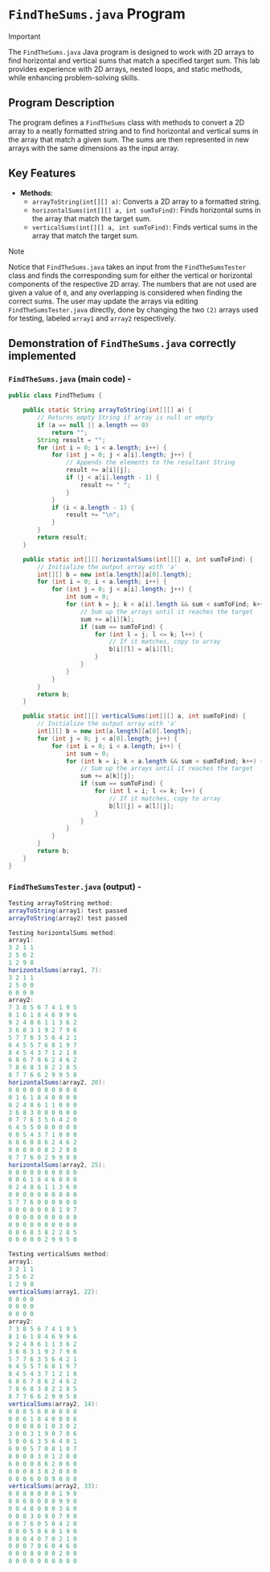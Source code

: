 # `FindTheSums.java` Program

>[!IMPORTANT]
The `FindTheSums.java` Java program is designed to work with 2D arrays to find horizontal and vertical sums that match a specified target sum. This lab provides experience with 2D arrays, nested loops, and static methods, while enhancing problem-solving skills.

## Program Description

The program defines a `FindTheSums` class with methods to convert a 2D array to a neatly formatted string and to find horizontal and vertical sums in the array that match a given sum. The sums are then represented in new arrays with the same dimensions as the input array.

## Key Features

- **Methods**: 
  - `arrayToString(int[][] a)`: Converts a 2D array to a formatted string.
  - `horizontalSums(int[][] a, int sumToFind)`: Finds horizontal sums in the array that match the target sum.
  - `verticalSums(int[][] a, int sumToFind)`: Finds vertical sums in the array that match the target sum.

>[!NOTE]
Notice that `FindTheSums.java` takes an input from the `FindTheSumsTester` class and finds the corresponding sum for either the vertical or horizontal components of the respective 2D array. The numbers that are not used are given a value of `0`, and any overlapping is considered when finding the correct sums.
The user may update the arrays via editing `FindTheSumsTester.java` directly, done by changing the two `(2)` arrays used for testing, labeled `array1` and `array2` respectively.

## Demonstration of `FindTheSums.java` correctly implemented
### `FindTheSums.java` (main code) -

```java
public class FindTheSums {

    public static String arrayToString(int[][] a) {
    	// Returns empty String if array is null or empty
        if (a == null || a.length == 0) 
        	return "";
        String result = "";
        for (int i = 0; i < a.length; i++) {
            for (int j = 0; j < a[i].length; j++) {
            	// Appends the elements to the resultant String
                result += a[i][j];
                if (j < a[i].length - 1) {
                    result += " ";
                }
            }
            if (i < a.length - 1) {
                result += "\n";
            }
        }
        return result;
    }

    public static int[][] horizontalSums(int[][] a, int sumToFind) {
    	// Initialize the output array with 'a'
        int[][] b = new int[a.length][a[0].length];
        for (int i = 0; i < a.length; i++) {
            for (int j = 0; j < a[i].length; j++) {
                int sum = 0;
                for (int k = j; k < a[i].length && sum < sumToFind; k++) {
                	// Sum up the arrays until it reaches the target
                    sum += a[i][k];
                    if (sum == sumToFind) {
                        for (int l = j; l <= k; l++) {
                        	// If it matches, copy to array
                            b[i][l] = a[i][l];
                        }
                    }
                }
            }
        }
        return b;
    }

    public static int[][] verticalSums(int[][] a, int sumToFind) {
    	// Initialize the output array with 'a'
        int[][] b = new int[a.length][a[0].length];
        for (int j = 0; j < a[0].length; j++) {
            for (int i = 0; i < a.length; i++) {
                int sum = 0;
                for (int k = i; k < a.length && sum < sumToFind; k++) {
                	// Sum up the arrays until it reaches the target
                    sum += a[k][j];
                    if (sum == sumToFind) {
                        for (int l = i; l <= k; l++) {
                        	// If it matches, copy to array
                            b[l][j] = a[l][j];
                        }
                    }
                }
            }
        }
        return b;
    }
}
```

### `FindTheSumsTester.java` (output) -

```java
Testing arrayToString method:
arrayToString(array1) test passed
arrayToString(array2) test passed

Testing horizontalSums method:
array1:
3 2 1 1
2 5 6 2
1 2 9 8
horizontalSums(array1, 7):
3 2 1 1
2 5 0 0
0 0 0 0
array2:
7 3 8 5 6 7 4 1 9 5
8 1 6 1 8 4 6 9 9 6
9 2 4 8 6 1 1 3 6 2
3 6 8 3 1 9 2 7 9 6
5 7 7 6 3 5 6 4 2 1
6 4 5 5 7 6 8 1 9 7
8 4 5 4 3 7 1 2 1 8
6 8 6 7 8 6 2 4 6 2
7 8 6 8 3 8 2 2 8 5
8 7 7 6 6 2 9 9 5 8
horizontalSums(array2, 20):
0 0 0 0 0 0 0 0 0 0
0 1 6 1 8 4 0 0 0 0
0 2 4 8 6 1 1 0 0 0
3 6 8 3 0 0 0 0 0 0
0 7 7 6 3 5 6 4 2 0
6 4 5 5 0 0 0 0 0 0
0 0 5 4 3 7 1 0 0 0
6 8 6 0 8 6 2 4 6 2
0 0 0 0 0 8 2 2 8 0
0 7 7 6 0 2 9 9 0 0
horizontalSums(array2, 25):
0 0 0 0 0 0 0 0 0 0
0 0 6 1 8 4 6 0 0 0
0 2 4 8 6 1 1 3 6 0
0 0 0 0 0 0 0 0 0 0
5 7 7 6 0 0 0 0 0 0
0 0 0 0 0 0 8 1 9 7
0 0 0 0 0 0 0 0 0 0
0 0 0 0 0 0 0 0 0 0
0 8 6 8 3 8 2 2 8 5
0 0 0 0 0 2 9 9 5 0

Testing verticalSums method:
array1:
3 2 1 1
2 5 6 2
1 2 9 8
verticalSums(array1, 22):
0 0 0 0
0 0 0 0
0 0 0 0
array2:
7 3 8 5 6 7 4 1 9 5
8 1 6 1 8 4 6 9 9 6
9 2 4 8 6 1 1 3 6 2
3 6 8 3 1 9 2 7 9 6
5 7 7 6 3 5 6 4 2 1
6 4 5 5 7 6 8 1 9 7
8 4 5 4 3 7 1 2 1 8
6 8 6 7 8 6 2 4 6 2
7 8 6 8 3 8 2 2 8 5
8 7 7 6 6 2 9 9 5 8
verticalSums(array2, 14):
0 0 8 5 6 0 0 0 0 0
0 0 6 1 8 4 0 0 0 6
0 0 0 8 6 1 0 3 0 2
3 0 0 3 1 9 0 7 0 6
5 0 0 6 3 5 6 4 0 1
6 0 0 5 7 0 8 1 0 7
8 0 0 0 3 0 1 2 0 0
6 0 0 0 8 6 2 0 6 0
0 0 0 8 3 8 2 0 8 0
0 0 0 6 0 0 9 0 0 0
verticalSums(array2, 33):
0 0 8 0 0 0 0 1 9 0
0 0 6 0 0 0 0 9 9 0
0 0 4 8 0 0 0 3 6 0
0 0 8 3 0 9 0 7 9 0
0 0 7 6 0 5 0 4 2 0
0 0 0 5 0 6 0 1 9 0
0 0 0 4 0 7 0 2 1 0
0 0 0 7 0 6 0 4 6 0
0 0 0 8 0 0 0 2 0 0
0 0 0 0 0 0 0 0 0 0
```
